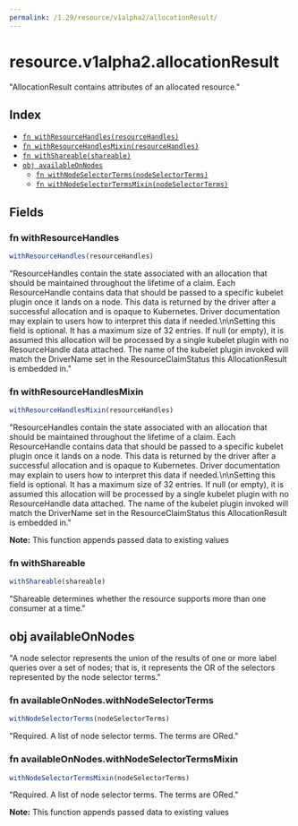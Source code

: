```yaml
---
permalink: /1.29/resource/v1alpha2/allocationResult/
---
```


# resource.v1alpha2.allocationResult

"AllocationResult contains attributes of an allocated resource."

## Index

* [`fn withResourceHandles(resourceHandles)`](#fn-withresourcehandles)
* [`fn withResourceHandlesMixin(resourceHandles)`](#fn-withresourcehandlesmixin)
* [`fn withShareable(shareable)`](#fn-withshareable)
* [`obj availableOnNodes`](#obj-availableonnodes)
  * [`fn withNodeSelectorTerms(nodeSelectorTerms)`](#fn-availableonnodeswithnodeselectorterms)
  * [`fn withNodeSelectorTermsMixin(nodeSelectorTerms)`](#fn-availableonnodeswithnodeselectortermsmixin)

## Fields

### fn withResourceHandles

```ts
withResourceHandles(resourceHandles)
```

"ResourceHandles contain the state associated with an allocation that should be maintained throughout the lifetime of a claim. Each ResourceHandle contains data that should be passed to a specific kubelet plugin once it lands on a node. This data is returned by the driver after a successful allocation and is opaque to Kubernetes. Driver documentation may explain to users how to interpret this data if needed.\n\nSetting this field is optional. It has a maximum size of 32 entries. If null (or empty), it is assumed this allocation will be processed by a single kubelet plugin with no ResourceHandle data attached. The name of the kubelet plugin invoked will match the DriverName set in the ResourceClaimStatus this AllocationResult is embedded in."

### fn withResourceHandlesMixin

```ts
withResourceHandlesMixin(resourceHandles)
```

"ResourceHandles contain the state associated with an allocation that should be maintained throughout the lifetime of a claim. Each ResourceHandle contains data that should be passed to a specific kubelet plugin once it lands on a node. This data is returned by the driver after a successful allocation and is opaque to Kubernetes. Driver documentation may explain to users how to interpret this data if needed.\n\nSetting this field is optional. It has a maximum size of 32 entries. If null (or empty), it is assumed this allocation will be processed by a single kubelet plugin with no ResourceHandle data attached. The name of the kubelet plugin invoked will match the DriverName set in the ResourceClaimStatus this AllocationResult is embedded in."

**Note:** This function appends passed data to existing values

### fn withShareable

```ts
withShareable(shareable)
```

"Shareable determines whether the resource supports more than one consumer at a time."

## obj availableOnNodes

"A node selector represents the union of the results of one or more label queries over a set of nodes; that is, it represents the OR of the selectors represented by the node selector terms."

### fn availableOnNodes.withNodeSelectorTerms

```ts
withNodeSelectorTerms(nodeSelectorTerms)
```

"Required. A list of node selector terms. The terms are ORed."

### fn availableOnNodes.withNodeSelectorTermsMixin

```ts
withNodeSelectorTermsMixin(nodeSelectorTerms)
```

"Required. A list of node selector terms. The terms are ORed."

**Note:** This function appends passed data to existing values